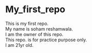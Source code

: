 # My_first_repo
This is my first repo.
<br>
My name is soham reshamwala.<br>
I am the owner of this repo.<br>
This repo. is for practice purpose only.<br>
I am 21yr old.